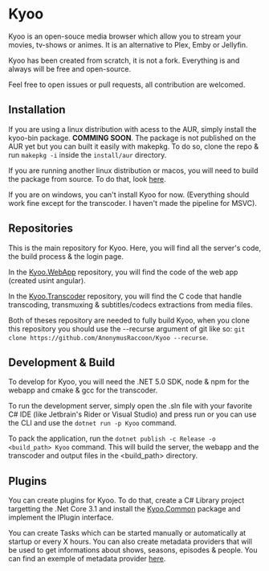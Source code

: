 # Kyoo

Kyoo is an open-souce media browser which allow you to stream your movies, tv-shows or animes.
It is an alternative to Plex, Emby or Jellyfin.

Kyoo has been created from scratch, it is not a fork. Everything is and always will be free and open-source.

Feel free to open issues or pull requests, all contribution are welcomed.

## Installation

If you are using a linux distribution with acess to the AUR, simply install the kyoo-bin package. **COMMING SOON**. The package is not published on the AUR yet but you can built it easily with makepkg. To do so, clone the repo & run `makepkg -i` inside the `install/aur` directory.

If you are running another linux distribution or macos, you will need to build the package from source. To do that, look [here](#development--build).

If you are on windows, you can't install Kyoo for now. (Everything should work fine except for the transcoder. I haven't made the pipeline for MSVC).

## Repositories

This is the main repository for Kyoo. Here, you will find all the server's code, the build process & the login page.

In the [Kyoo.WebApp](https://github.com/AnonymusRaccoon/Kyoo.WebApp) repository, you will find the code of the web app (created usint angular).

In the [Kyoo.Transcoder](https://github.com/AnonymusRaccoon/Kyoo.Transcoder) repository, you will find the C code that handle transcoding, transmuxing & subtitles/codecs extractions from media files.

Both of theses repository are needed to fully build Kyoo, when you clone this repository you should use the --recurse argument of git like so: ```git clone https://github.com/AnonymusRaccoon/Kyoo --recurse```.

## Development & Build

To develop for Kyoo, you will need the .NET 5.0 SDK, node & npm for the webapp and cmake & gcc for the transcoder.

To run the development server, simply open the .sln file with your favorite C# IDE (like Jetbrain's Rider or Visual Studio) and press run or you can use the CLI and use the ```dotnet run -p Kyoo``` command.

To pack the application, run the ```dotnet publish -c Release -o <build_path> Kyoo``` command. This will build the server, the webapp and the transcoder and output files in the <build_path> directory.

## Plugins

You can create plugins for Kyoo. To do that, create a C# Library project targetting the .Net Core 3.1 and install the [Kyoo.Common](https://www.nuget.org/packages/Kyoo.Common) package and implement the IPlugin interface.

You can create Tasks which can be started manually or automatically at startup or every X hours. You can also create metadata providers that will be used to get informations about shows, seasons, episodes & people.
You can find an exemple of metadata provider [here](https://github.com/AnonymusRaccoon/Kyoo.TheMovieDB).
